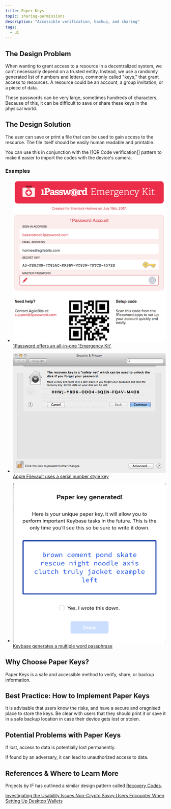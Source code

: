 ```yaml
---
title: Paper Keys
topic: sharing-permissions
description: "Accessible verification, backup, and sharing"
tags:
  - ui
---
```


## The Design Problem

When wanting to grant access to a resource in a decentralized system, we can't
necessarily depend on a trusted entity. Instead, we use a randomly generated
list of numbers and letters, commonly called "keys," that grant access to
resources. A resource could be an account, a group invitation, or a piece of
data.

These passwords can be very large, sometimes hundreds of
characters. Because of this, it can be difficult to save or share these keys
in the physical world.

## The Design Solution

The user can save or print a file that can be used to gain access to the
resource. The file itself should be easily human readable and printable.

You can use this in conjunction with the [[QR Code
verification]] pattern to make it easier to import the
codes with the device's camera.

### Examples

- [![Paper Keys in 1Password ](paper-keys-1password.png) 1Password offers an all-in-one 'Emergency Kit'](paper-keys-1password.png)

- [![Paper Keys in Filevault](paper-keys-filevault.png) Apple Filevault uses a serial number style key](paper-keys-filevault.png)

- [![Paper Keys in Keybase](paper-keys-keybase.png) Keybase generates a multiple word passphrase](paper-keys-keybase.png)

## Why Choose Paper Keys?

Paper Keys is a safe and accessible method to verify, share, or backup information.

## Best Practice: How to Implement Paper Keys

It is advisable that users know the risks, and have a secure and oragnised
place to store the keys. Be clear with users that they should print it or
save it in a safe backup location in case their device gets lost or stolen.

## Potential Problems with Paper Keys

If lost, access to data is potentially lost permanently.

If found by an adversary, it can lead to unauthorized access to data.

## References & Where to Learn More

Projects by IF has outlined a similar design pattern called [Recovery Codes](https://catalogue.projectsbyif.com/patterns/recovery-codes/).

[Investigating the Usability Issues Non-Crypto Savvy Users Encounter When Setting Up Desktop Wallets](https://medium.com/chockablock-io/investigating-the-usability-issues-non-crypto-savvy-users-encounter-when-setting-up-desktop-68323106587b)
